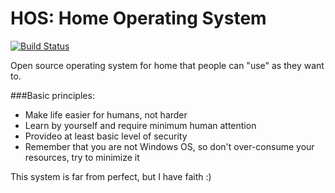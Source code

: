 # HOS: Home Operating System

[![Build Status](https://travis-ci.org/tmguvenc/HOS.svg?branch=master)](https://travis-ci.org/tmguvenc/HOS.svg?branch=master)

Open source operating system for home that people can "use" as they want to. 

###Basic principles:
  * Make life easier for humans, not harder
  * Learn by yourself and require minimum human attention
  * Provideo at least basic level of security
  * Remember that you are not Windows OS, so don't over-consume your resources, try to minimize it
	
This system is far from perfect, but I have faith :)
